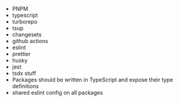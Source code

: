 - PNPM
- typescript
- turborepo
- tsup
- changesets
- github actions
- eslint
- prettier
- husky
- jest
- tsdx stuff
- Packages should be written in TypeScript and expose their type definitions
- shared eslint config on all packages

